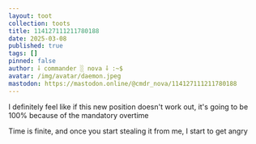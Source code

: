 ```yaml
---
layout: toot
collection: toots
title: 114127111211780188
date: 2025-03-08
published: true
tags: []
pinned: false
author: ⸸ commander ░ nova ⸸ :~$
avatar: /img/avatar/daemon.jpeg
mastodon: https://mastodon.online/@cmdr_nova/114127111211780188
---
```


I definitely feel like if this new position doesn't work out, it's going to be 100% because of the mandatory overtime

Time is finite, and once you start stealing it from me, I start to get angry
